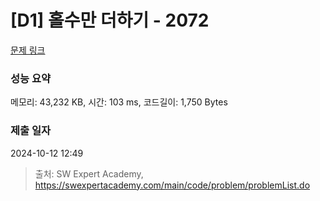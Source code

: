 # [D1] 홀수만 더하기 - 2072 

[문제 링크](https://swexpertacademy.com/main/code/problem/problemDetail.do?contestProbId=AV5QSEhaA5sDFAUq) 

### 성능 요약

메모리: 43,232 KB, 시간: 103 ms, 코드길이: 1,750 Bytes

### 제출 일자

2024-10-12 12:49



> 출처: SW Expert Academy, https://swexpertacademy.com/main/code/problem/problemList.do